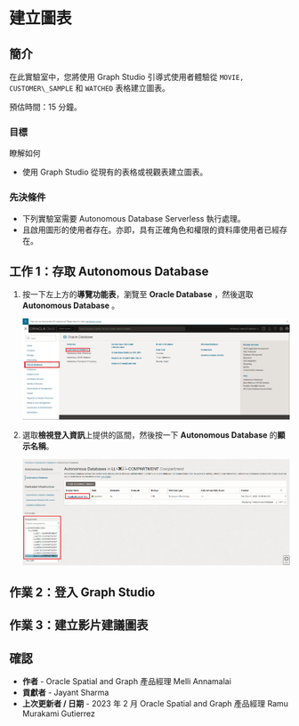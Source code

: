 # 建立圖表

## 簡介

在此實驗室中，您將使用 Graph Studio 引導式使用者體驗從 `MOVIE, CUSTOMER\_SAMPLE` 和 `WATCHED` 表格建立圖表。

預估時間：15 分鐘。

### 目標

瞭解如何

*   使用 Graph Studio 從現有的表格或視觀表建立圖表。

### 先決條件

*   下列實驗室需要 Autonomous Database Serverless 執行處理。
*   且啟用圖形的使用者存在。亦即，具有正確角色和權限的資料庫使用者已經存在。

## 工作 1：存取 Autonomous Database

1.  按一下左上方的**導覽功能表**，瀏覽至 **Oracle Database** ，然後選取 **Autonomous Database** 。
    
    ![瀏覽至 Autonomous Database。](images/navigation-menu.png " ")
    
2.  選取**檢視登入資訊**上提供的區間，然後按一下 **Autonomous Database** 的**顯示名稱**。
    
    ![選取導覽功能表中的 Autonomous Database。](images/select-autonomous-database.png " ")
    

## 作業 2：登入 Graph Studio

[](include:adb-goto-graph-studio.md)

## 作業 3：建立影片建議圖表

[](include:adb-create-graph.md)

## 確認

*   **作者** - Oracle Spatial and Graph 產品經理 Melli Annamalai
*   **貢獻者** - Jayant Sharma
*   **上次更新者 / 日期** - 2023 年 2 月 Oracle Spatial and Graph 產品經理 Ramu Murakami Gutierrez